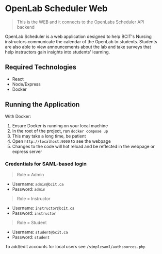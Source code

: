 <!-- This Source Code Form is subject to the terms of the Mozilla Public
   - License, v. 2.0. If a copy of the MPL was not distributed with this
   - file, You can obtain one at https://mozilla.org/MPL/2.0/. -->

# OpenLab Scheduler Web

> This is the WEB and it connects to the OpenLabs Scheduler API backend

OpenLab Scheduler is a web application designed to help BCIT's Nursing instructors communicate the calendar of the OpenLab to students. Students are also able to view announcements about the lab and take surveys that help instructors gain insights into students' learning.

## Required Technologies

- React
- Node/Express
- Docker

## Running the Application

With Docker:

1. Ensure Docker is running on your local machine
1. In the root of the project, run `docker compose up`
1. This may take a long time, be patient
1. Open `http://localhost:9000` to see the webpage
1. Changes to the code will hot reload and be reflected in the webpage or express server 


### Credentials for SAML-based login

> Role = Admin

- Username: `admin@bcit.ca`
- Password: `admin`

> Role = Instructor

- Username: `instructor@bcit.ca`
- Password: `instructor`

> Role = Student

- Username: `student@bcit.ca`
- Password: `student`

To add/edit accounts for local users see ```/simplesaml/authsources.php```
